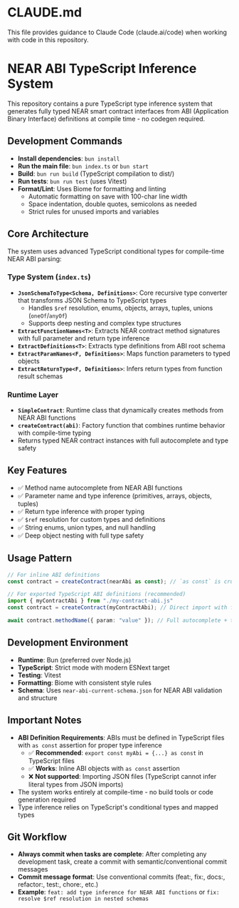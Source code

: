 # CLAUDE.md

This file provides guidance to Claude Code (claude.ai/code) when working with code in this repository.

# NEAR ABI TypeScript Inference System

This repository contains a pure TypeScript type inference system that generates fully typed NEAR smart contract interfaces from ABI (Application Binary Interface) definitions at compile time - no codegen required.

## Development Commands

- **Install dependencies**: `bun install`
- **Run the main file**: `bun index.ts` or `bun start`
- **Build**: `bun run build` (TypeScript compilation to dist/)
- **Run tests**: `bun run test` (uses Vitest)
- **Format/Lint**: Uses Biome for formatting and linting
  - Automatic formatting on save with 100-char line width
  - Space indentation, double quotes, semicolons as needed
  - Strict rules for unused imports and variables

## Core Architecture

The system uses advanced TypeScript conditional types for compile-time NEAR ABI parsing:

### Type System (`index.ts`)
- **`JsonSchemaToType<Schema, Definitions>`**: Core recursive type converter that transforms JSON Schema to TypeScript types
  - Handles `$ref` resolution, enums, objects, arrays, tuples, unions (`oneOf`/`anyOf`)
  - Supports deep nesting and complex type structures
- **`ExtractFunctionNames<T>`**: Extracts NEAR contract method signatures with full parameter and return type inference
- **`ExtractDefinitions<T>`**: Extracts type definitions from ABI root schema
- **`ExtractParamNames<F, Definitions>`**: Maps function parameters to typed objects
- **`ExtractReturnType<F, Definitions>`**: Infers return types from function result schemas

### Runtime Layer
- **`SimpleContract`**: Runtime class that dynamically creates methods from NEAR ABI functions
- **`createContract(abi)`**: Factory function that combines runtime behavior with compile-time typing
- Returns typed NEAR contract instances with full autocomplete and type safety

## Key Features

- ✅ Method name autocomplete from NEAR ABI functions
- ✅ Parameter name and type inference (primitives, arrays, objects, tuples)
- ✅ Return type inference with proper typing
- ✅ `$ref` resolution for custom types and definitions
- ✅ String enums, union types, and null handling
- ✅ Deep object nesting with full type safety

## Usage Pattern

```typescript
// For inline ABI definitions
const contract = createContract(nearAbi as const); // `as const` is crucial for type inference

// For exported TypeScript ABI definitions (recommended)
import { myContractAbi } from "./my-contract-abi.js"
const contract = createContract(myContractAbi); // Direct import with full type safety

await contract.methodName({ param: "value" }); // Full autocomplete + type checking for NEAR contract calls
```

## Development Environment

- **Runtime**: Bun (preferred over Node.js)
- **TypeScript**: Strict mode with modern ESNext target
- **Testing**: Vitest
- **Formatting**: Biome with consistent style rules
- **Schema**: Uses `near-abi-current-schema.json` for NEAR ABI validation and structure

## Important Notes

- **ABI Definition Requirements**: ABIs must be defined in TypeScript files with `as const` assertion for proper type inference
  - ✅ **Recommended**: `export const myAbi = {...} as const` in TypeScript files
  - ✅ **Works**: Inline ABI objects with `as const` assertion
  - ❌ **Not supported**: Importing JSON files (TypeScript cannot infer literal types from JSON imports)
- The system works entirely at compile-time - no build tools or code generation required
- Type inference relies on TypeScript's conditional types and mapped types

## Git Workflow

- **Always commit when tasks are complete**: After completing any development task, create a commit with semantic/conventional commit messages
- **Commit message format**: Use conventional commits (feat:, fix:, docs:, refactor:, test:, chore:, etc.)
- **Example**: `feat: add type inference for NEAR ABI functions` or `fix: resolve $ref resolution in nested schemas`